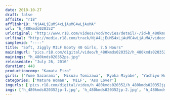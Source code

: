 ```yaml
---
date: 2018-10-27
draft: false
affsite: "r18"
afflinkr18: "NjA4LjEuMS4xLjAuMC4wLjAuMA"
url: "h_480kmds020352"
urloriginal: "http://www.r18.com/videos/vod/movies/detail/-/id=h_480kmds020352"
urlfinal: "http://media.r18.com/track/NjA4LjEuMS4xLjAuMC4wLjAuMA/videos/vod/movies/detail/-/id=h_480kmds020352"
samplevid: "----"
title: "Soft, Jiggly MILF Booty 40 Girls, 7.5 Hours"
mainimgurl: "pics.r18.com/digital/video/h_480kmds020352/h_480kmds020352ps.jpg"
mainimgs: "h_480kmds020352ps.jpg"
releasedate: "July 26, 2016"
duration: 448
productioncomp: "Kamata Eizo"
girls: ['Yume Sazanami', 'Misuzu Tomizawa', 'Ryoka Miyabe', 'Yachiyo Hongo', 'Yuriko Takehara']
categories: ['Mature Woman', 'MILF', 'Ass Lover']
imgurls: ['pics.r18.com/digital/video/h_480kmds020352/h_480kmds020352jp-1.jpg', 'pics.r18.com/digital/video/h_480kmds020352/h_480kmds020352jp-2.jpg', 'pics.r18.com/digital/video/h_480kmds020352/h_480kmds020352jp-3.jpg', 'pics.r18.com/digital/video/h_480kmds020352/h_480kmds020352jp-4.jpg', 'pics.r18.com/digital/video/h_480kmds020352/h_480kmds020352jp-5.jpg', 'pics.r18.com/digital/video/h_480kmds020352/h_480kmds020352jp-6.jpg', 'pics.r18.com/digital/video/h_480kmds020352/h_480kmds020352jp-7.jpg', 'pics.r18.com/digital/video/h_480kmds020352/h_480kmds020352jp-8.jpg', 'pics.r18.com/digital/video/h_480kmds020352/h_480kmds020352jp-9.jpg', 'pics.r18.com/digital/video/h_480kmds020352/h_480kmds020352jp-10.jpg', 'pics.r18.com/digital/video/h_480kmds020352/h_480kmds020352jp-11.jpg', 'pics.r18.com/digital/video/h_480kmds020352/h_480kmds020352jp-12.jpg', 'pics.r18.com/digital/video/h_480kmds020352/h_480kmds020352jp-13.jpg', 'pics.r18.com/digital/video/h_480kmds020352/h_480kmds020352jp-14.jpg', 'pics.r18.com/digital/video/h_480kmds020352/h_480kmds020352jp-15.jpg', 'pics.r18.com/digital/video/h_480kmds020352/h_480kmds020352jp-16.jpg', 'pics.r18.com/digital/video/h_480kmds020352/h_480kmds020352jp-17.jpg', 'pics.r18.com/digital/video/h_480kmds020352/h_480kmds020352jp-18.jpg', 'pics.r18.com/digital/video/h_480kmds020352/h_480kmds020352jp-19.jpg', 'pics.r18.com/digital/video/h_480kmds020352/h_480kmds020352jp-20.jpg']
imgs: ['h_480kmds020352jp-1.jpg', 'h_480kmds020352jp-2.jpg', 'h_480kmds020352jp-3.jpg', 'h_480kmds020352jp-4.jpg', 'h_480kmds020352jp-5.jpg', 'h_480kmds020352jp-6.jpg', 'h_480kmds020352jp-7.jpg', 'h_480kmds020352jp-8.jpg', 'h_480kmds020352jp-9.jpg', 'h_480kmds020352jp-10.jpg', 'h_480kmds020352jp-11.jpg', 'h_480kmds020352jp-12.jpg', 'h_480kmds020352jp-13.jpg', 'h_480kmds020352jp-14.jpg', 'h_480kmds020352jp-15.jpg', 'h_480kmds020352jp-16.jpg', 'h_480kmds020352jp-17.jpg', 'h_480kmds020352jp-18.jpg', 'h_480kmds020352jp-19.jpg', 'h_480kmds020352jp-20.jpg']
---
```

